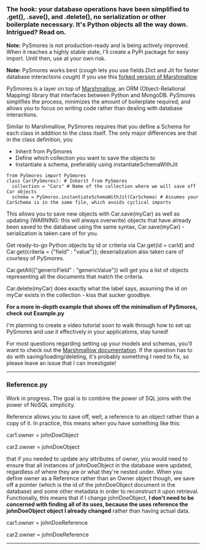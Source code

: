 ### The hook: your database operations have been simplified to .get(), .save(), and .delete(), no serialization or other boilerplate necessary. It's Python objects all the way down. Intrigued? Read on. 

**Note:** PySmores is not production-ready and is being actively improved. When it reaches a highly stable state, I'll create a PyPi package for easy import. Until then, use at your own risk.  

**Note:** PySmores works best (*cough* lets you use fields.Dict and Jit for faster database interactions *cough*) if you use this [forked version of Marshmallow](https://github.com/thekevingibbons/marshmallow/tree/dev/src/marshmallow)

PySmores is a layer on top of [Marshmallow](https://github.com/marshmallow-code/marshmallow), an ORM (Object-Relational Mapping) library that interfaces between Python and MongoDB. PySmores simplifies the process, minimizes the amount of boilerplate required, and allows you to focus on writing code rather than dealing with database interactions. 

Similar to Marshmallow, PySmores requires that you define a Schema for each class in addition to the class itself. The only major differences are that in the class definition, you 
- Inherit from PySmores
- Define which collection you want to save the objects to 
- Instantiate a schema, preferably using instantiateSchemaWithJit

```
from PySmores import PySmores
class Car(PySmores): # Inherit from PySmores
  collection = "Cars" # Name of the collection where we will save off Car objects 
  schema = PySmores.instantiateSchemaWithJit(CarSchema) # Assumes your CarSchema is in the same file, which avoids cyclical imports 
```

This allows you to save new objects with Car.save(myCar) as well as updating (WARNING: this will always overwrite) objects that have already been saved to the database using the same syntax, Car.save(myCar) -  serialization is taken care of for you. 

Get ready-to-go Python objects by id or criteria via Car.get(id = carId) and Car.get(criteria = {"field" : "value"}}; deserialization also taken care of courtesy of PySmores. 

Car.getAll({"genericField" : "genericValue"}) will get you a list of objects representing all the documents that match the criteria.

Car.delete(myCar) does exactly what the label says, assuming the id on myCar exists in the collection - kiss that sucker goodbye. 

**For a more in-depth example that shows off the minimalism of PySmores, check out Example.py** 

I'm planning to create a video tutorial soon to walk through how to set up PySmores and use it effectively in your applications, stay tuned! 

For most questions regarding setting up your models and schemas, you'll want to check out the [Marshmallow documentation](https://marshmallow.readthedocs.io/en/stable/index.html). If the question has to do with saving/loading/deleting, it's probably something I need to fix, so please leave an issue that I can investigate!

---
### Reference.py 

Work in progress. The goal is to combine the power of SQL joins with the power of NoSQL simplicity. 

Reference allows you to save off, well, a reference to an object rather than a copy of it. In practice, this means when you have something like this:

car1.owner = johnDoeObject

car2.owner = johnDoeObject

that if you needed to update any attributes of owner, you would need to ensure that all instances of johnDoeObject in the database were updated, regardless of where they are or what they're nested under. When you define owner as a Reference rather than an Owner object though, we save off a pointer (which is the id of the johnDoeObject document in the database) and some other metadata in order to reconstruct it upon retrieval. Functionally, this means that if I change johnDoeObject, **I don't need to be concerned with finding all of its uses, because the uses reference the johnDoeObject object I already changed** rather than having actual data. 

car1.owner = johnDoeReference

car2.owner = johnDoeReference

--- 
